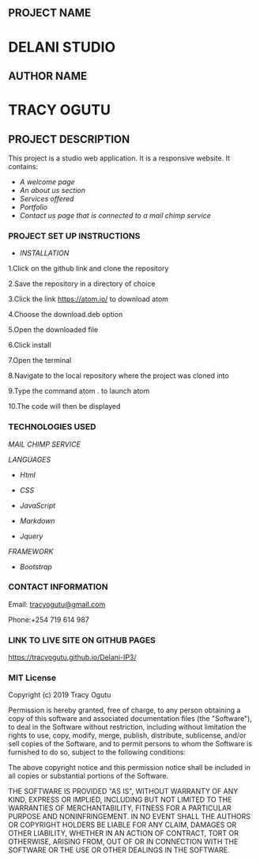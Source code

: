 ## PROJECT NAME
# DELANI STUDIO

## AUTHOR NAME
# TRACY OGUTU

## PROJECT DESCRIPTION
This project is a studio web application. It is a responsive website. It contains:
 
 * _A welcome page_
 * _An about us section_
 * _Services offered_
 * _Portfolio_
 * _Contact us page that is connected to a mail chimp service_

 
### PROJECT SET UP INSTRUCTIONS
* _INSTALLATION_

1.Click on the github link and clone the repository

2.Save the repository in a directory of choice

3.Click the link https://atom.io/ to download atom

4.Choose the download.deb option

5.Open the downloaded file

6.Click install 

7.Open the terminal

8.Navigate to the local repository where the project was cloned into

9.Type the command atom . to launch atom 

10.The code will then be displayed 

### TECHNOLOGIES USED

_MAIL CHIMP SERVICE_

_LANGUAGES_

* _Html_

* _CSS_

* _JavaScript_

* _Markdown_

* _Jquery_


_FRAMEWORK_

* _Bootstrap_

### CONTACT INFORMATION

Email: tracyogutu@gmail.com

Phone:+254 719 614 987

### LINK TO LIVE SITE ON GITHUB PAGES
https://tracyogutu.github.io/Delani-IP3/

### MIT License

Copyright (c) 2019 Tracy Ogutu

Permission is hereby granted, free of charge, to any person obtaining a copy
of this software and associated documentation files (the "Software"), to deal
in the Software without restriction, including without limitation the rights
to use, copy, modify, merge, publish, distribute, sublicense, and/or sell
copies of the Software, and to permit persons to whom the Software is
furnished to do so, subject to the following conditions:

The above copyright notice and this permission notice shall be included in all
copies or substantial portions of the Software.

THE SOFTWARE IS PROVIDED "AS IS", WITHOUT WARRANTY OF ANY KIND, EXPRESS OR
IMPLIED, INCLUDING BUT NOT LIMITED TO THE WARRANTIES OF MERCHANTABILITY,
FITNESS FOR A PARTICULAR PURPOSE AND NONINFRINGEMENT. IN NO EVENT SHALL THE
AUTHORS OR COPYRIGHT HOLDERS BE LIABLE FOR ANY CLAIM, DAMAGES OR OTHER
LIABILITY, WHETHER IN AN ACTION OF CONTRACT, TORT OR OTHERWISE, ARISING FROM,
OUT OF OR IN CONNECTION WITH THE SOFTWARE OR THE USE OR OTHER DEALINGS IN THE
SOFTWARE.
